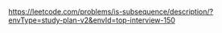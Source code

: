 https://leetcode.com/problems/is-subsequence/description/?envType=study-plan-v2&envId=top-interview-150